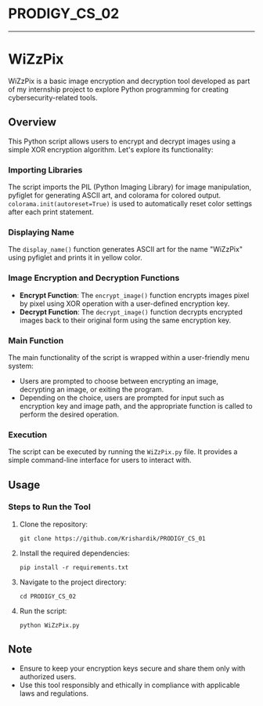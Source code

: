 # PRODIGY_CS_02
---
# WiZzPix

WiZzPix is a basic image encryption and decryption tool developed as part of my internship project to explore Python programming for creating cybersecurity-related tools.

## Overview

This Python script allows users to encrypt and decrypt images using a simple XOR encryption algorithm. Let's explore its functionality:

### Importing Libraries

The script imports the PIL (Python Imaging Library) for image manipulation, pyfiglet for generating ASCII art, and colorama for colored output. `colorama.init(autoreset=True)` is used to automatically reset color settings after each print statement.

### Displaying Name

The `display_name()` function generates ASCII art for the name "WiZzPix" using pyfiglet and prints it in yellow color.

### Image Encryption and Decryption Functions

- **Encrypt Function**: The `encrypt_image()` function encrypts images pixel by pixel using XOR operation with a user-defined encryption key.
- **Decrypt Function**: The `decrypt_image()` function decrypts encrypted images back to their original form using the same encryption key.

### Main Function

The main functionality of the script is wrapped within a user-friendly menu system:
- Users are prompted to choose between encrypting an image, decrypting an image, or exiting the program.
- Depending on the choice, users are prompted for input such as encryption key and image path, and the appropriate function is called to perform the desired operation.

### Execution

The script can be executed by running the `WiZzPix.py` file. It provides a simple command-line interface for users to interact with.

## Usage

### Steps to Run the Tool

1. Clone the repository:
   ```
   git clone https://github.com/Krishardik/PRODIGY_CS_01
   ```

2. Install the required dependencies:
   ```
   pip install -r requirements.txt
   ```

3. Navigate to the project directory:
   ```
   cd PRODIGY_CS_02
   ```

4. Run the script:
   ```
   python WiZzPix.py
   ```

## Note

- Ensure to keep your encryption keys secure and share them only with authorized users.
- Use this tool responsibly and ethically in compliance with applicable laws and regulations.
